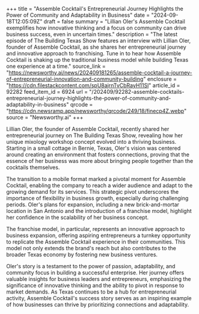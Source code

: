 +++
title = "Assemble Cocktail's Entrepreneurial Journey Highlights the Power of Community and Adaptability in Business"
date = "2024-09-18T12:05:09Z"
draft = false
summary = "Lillian Oler's Assemble Cocktail exemplifies how innovative thinking and a focus on community can drive business success, even in uncertain times."
description = "The latest episode of The Building Texas Show features an interview with Lillian Oler, founder of Assemble Cocktail, as she shares her entrepreneurial journey and innovative approach to franchising. Tune in to hear how Assemble Cocktail is shaking up the traditional business model while building Texas one experience at a time."
source_link = "https://newsworthy.ai/news/202409181265/assemble-cocktail-a-journey-of-entrepreneurial-innovation-and-community-building"
enclosure = "https://cdn.filestackcontent.com/spU8ajrnTvCbRayH11Sl"
article_id = 92282
feed_item_id = 6924
url = "/202409/92282-assemble-cocktails-entrepreneurial-journey-highlights-the-power-of-community-and-adaptability-in-business"
qrcode = "https://cdn.newsramp.app/newsworthy/qrcode/249/18/finecp4Z.webp"
source = "Newsworthy.ai"
+++

<p>Lillian Oler, the founder of Assemble Cocktail, recently shared her entrepreneurial journey on The Building Texas Show, revealing how her unique mixology workshop concept evolved into a thriving business. Starting in a small cottage in Bernie, Texas, Oler's vision was centered around creating an environment that fosters connections, proving that the essence of her business was more about bringing people together than the cocktails themselves.</p><p>The transition to a mobile format marked a pivotal moment for Assemble Cocktail, enabling the company to reach a wider audience and adapt to the growing demand for its services. This strategic pivot underscores the importance of flexibility in business growth, especially during challenging periods. Oler's plans for expansion, including a new brick-and-mortar location in San Antonio and the introduction of a franchise model, highlight her confidence in the scalability of her business concept.</p><p>The franchise model, in particular, represents an innovative approach to business expansion, offering aspiring entrepreneurs a turnkey opportunity to replicate the Assemble Cocktail experience in their communities. This model not only extends the brand's reach but also contributes to the broader Texas economy by fostering new business ventures.</p><p>Oler's story is a testament to the power of passion, adaptability, and community focus in building a successful enterprise. Her journey offers valuable insights for business leaders and entrepreneurs, emphasizing the significance of innovative thinking and the ability to pivot in response to market demands. As Texas continues to be a hub for entrepreneurial activity, Assemble Cocktail's success story serves as an inspiring example of how businesses can thrive by prioritizing connections and adaptability.</p>
